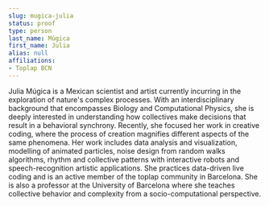 ```yaml
---
slug: mugica-julia
status: proof
type: person
last_name: Múgica
first_name: Julia
alias: null
affiliations: 
- Toplap BCN
---
```


Julia Múgica is a Mexican scientist and artist currently incurring in the exploration of nature's complex processes. With an interdisciplinary background that encompasses Biology and Computational Physics, she is deeply interested in understanding how collectives make decisions that result in a behavioral synchrony. Recently, she focused her work in creative coding, where the process of creation magnifies different aspects of the same phenomena. Her work includes data analysis and visualization, modelling of animated particles, noise design from random walks algorithms, rhythm and collective patterns with interactive robots and speech-recognition artistic applications. She practices data-driven live coding and is an active member of the toplap community in Barcelona. She is also a professor at the University of Barcelona where she teaches collective behavior and complexity from a socio-computational perspective.
